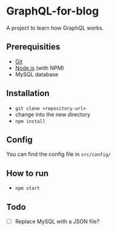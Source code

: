 # GraphQL-for-blog

A project to learn how GraphQL works.

## Prerequisities

* [Git](http://git-scm.com/)
* [Node.js](http://nodejs.org/) (with NPM)
* MySQL database

## Installation

* `git clone <repository-url>`
* change into the new directory
* `npm install`

## Config

You can find the config file in `src/config/`

## How to run

* `npm start`

## Todo

- [ ] Replace MySQL with a JSON file?